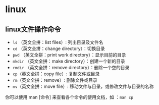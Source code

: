 # linux

## linux文件操作命令

- `ls` （英文全拼：list files）: 列出目录及文件名
- `cd` （英文全拼：change directory）：切换目录
- `pwd` （英文全拼：print work directory）：显示目前的目录
- `mkdir` （英文全拼：make directory）：创建一个新的目录
- `rmdir` （英文全拼：remove directory）：删除一个空的目录
- `cp`（英文全拼：copy file）: 复制文件或目录
- `rm`（英文全拼：remove）: 删除文件或目录
- `mv`（英文全拼：move file）: 移动文件与目录，或修改文件与目录的名称

你可以使用 man [命令] 来查看各个命令的使用文档，如 ：`man cp`
